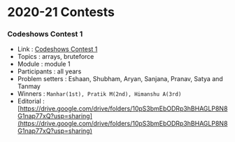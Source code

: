 # 2020-21 Contests

### Codeshows Contest 1 
* Link : [Codeshows Contest 1](https://www.hackerearth.com/challenges/college/practiceTest-1/) 
* Topics : arrays, bruteforce
* Module : module 1
* Participants : all years
* Problem setters : Eshaan, Shubham, Aryan, Sanjana, Pranav, Satya and Tanmay
* Winners : ``` Manhar(1st), Pratik M(2nd), Himanshu A(3rd) ```
* Editorial : [https://drive.google.com/drive/folders/10pS3bmEbODRp3hBHAGLP8N8G1nap77xQ?usp=sharing](https://drive.google.com/drive/folders/10pS3bmEbODRp3hBHAGLP8N8G1nap77xQ?usp=sharing)
